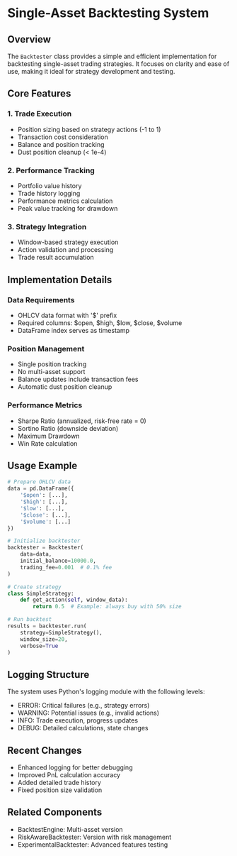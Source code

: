 # Single-Asset Backtesting System

## Overview

The `Backtester` class provides a simple and efficient implementation for backtesting single-asset trading strategies. It focuses on clarity and ease of use, making it ideal for strategy development and testing.

## Core Features

### 1. Trade Execution
- Position sizing based on strategy actions (-1 to 1)
- Transaction cost consideration
- Balance and position tracking
- Dust position cleanup (< 1e-4)

### 2. Performance Tracking
- Portfolio value history
- Trade history logging
- Performance metrics calculation
- Peak value tracking for drawdown

### 3. Strategy Integration
- Window-based strategy execution
- Action validation and processing
- Trade result accumulation

## Implementation Details

### Data Requirements
- OHLCV data format with '$' prefix
- Required columns: $open, $high, $low, $close, $volume
- DataFrame index serves as timestamp

### Position Management
- Single position tracking
- No multi-asset support
- Balance updates include transaction fees
- Automatic dust position cleanup

### Performance Metrics
- Sharpe Ratio (annualized, risk-free rate = 0)
- Sortino Ratio (downside deviation)
- Maximum Drawdown
- Win Rate calculation

## Usage Example

```python
# Prepare OHLCV data
data = pd.DataFrame({
    '$open': [...],
    '$high': [...],
    '$low': [...],
    '$close': [...],
    '$volume': [...]
})

# Initialize backtester
backtester = Backtester(
    data=data,
    initial_balance=10000.0,
    trading_fee=0.001  # 0.1% fee
)

# Create strategy
class SimpleStrategy:
    def get_action(self, window_data):
        return 0.5  # Example: always buy with 50% size

# Run backtest
results = backtester.run(
    strategy=SimpleStrategy(),
    window_size=20,
    verbose=True
)
```

## Logging Structure

The system uses Python's logging module with the following levels:
- ERROR: Critical failures (e.g., strategy errors)
- WARNING: Potential issues (e.g., invalid actions)
- INFO: Trade execution, progress updates
- DEBUG: Detailed calculations, state changes

## Recent Changes

- Enhanced logging for better debugging
- Improved PnL calculation accuracy
- Added detailed trade history
- Fixed position size validation

## Related Components

- BacktestEngine: Multi-asset version
- RiskAwareBacktester: Version with risk management
- ExperimentalBacktester: Advanced features testing 